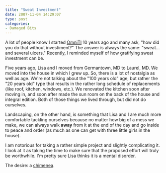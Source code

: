 ```yaml
---
title: "Sweat Investment"
date: 2007-11-04 14:29:07
type: post
categories:
- Damaged Bits
---
```


<p>A lot of people know I started <a href="http://omniti.com">OmniTI</a> 10 years ago and many ask, "how did you do that without investiment?"  The answer is always the same: "sweat... and several ulcers."  Recently, I reminded myself of how gratifying sweat investment can be.</p>  <p>Five years ago, Lisa and I moved from Germantown, MD to Laurel, MD.  We moved into the house in which I grew up.  So, there is a lot of nostalgia as well as age.  We're not talking about the "100 years old" age, but rather the "20 years old" type that results in the rather long schedule of replacements (like roof, kitchen, windows, etc.).  We renovated the kitchen soon after moving in, and soon after made the sun room on the back of the house and integral edition.  Both of those things we lived through, but did not do ourselves.</p>  <p>Landscaping, on the other hand, is something that Lisa and I are much more comfortable tackling ourselves because no matter how big of a mess we make, we can always walk <b>away</b> from it at the end of the day and go inside to peace and order (as much as one can get with three little girls in the house).</p>  <p>I am notorious for taking a rather simple project and slightly complicating it.  I look at it as taking the time to make sure that the proposed effort will truly be worthwhile.  I'm pretty sure Lisa thinks it is a mental disorder.</p>  <p>The desire: a <a href="http://en.wikipedia.org/wiki/Chiminea">chimenea</a>.</p> 
